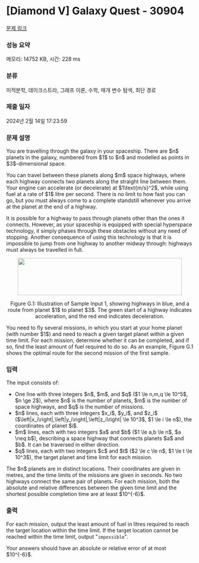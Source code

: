 # [Diamond V] Galaxy Quest - 30904 

[문제 링크](https://www.acmicpc.net/problem/30904) 

### 성능 요약

메모리: 14752 KB, 시간: 228 ms

### 분류

미적분학, 데이크스트라, 그래프 이론, 수학, 매개 변수 탐색, 최단 경로

### 제출 일자

2024년 2월 14일 17:23:59

### 문제 설명

<p>You are travelling through the galaxy in your spaceship. There are $n$ planets in the galaxy, numbered from $1$ to $n$ and modelled as points in $3$-dimensional space.</p>

<p>You can travel between these planets along $m$ space highways, where each highway connects two planets along the straight line between them. Your engine can accelerate (or decelerate) at $1\text{m/s}^2$, while using fuel at a rate of $1$ litre per second. There is no limit to how fast you can go, but you must always come to a complete standstill whenever you arrive at the planet at the end of a highway.</p>

<p>It is possible for a highway to pass through planets other than the ones it connects. However, as your spaceship is equipped with special hyperspace technology, it simply phases through these obstacles without any need of stopping. Another consequence of using this technology is that it is impossible to jump from one highway to another midway through: highways must always be travelled in full.</p>

<p style="text-align: center;"><img alt="" src="https://upload.acmicpc.net/77b54678-a572-4290-9e4f-b39d7d2fab3f/-/preview/" style="width: 442px; height: 100px;"></p>

<p style="text-align: center;">Figure G.1: Illustration of Sample Input 1, showing highways in blue, and a route from planet $1$ to planet $3$. The green start of a highway indicates acceleration, and the red end indicates deceleration.</p>

<p>You need to fly several missions, in which you start at your home planet (with number $1$) and need to reach a given target planet within a given time limit. For each mission, determine whether it can be completed, and if so, find the least amount of fuel required to do so. As an example, Figure G.1 shows the optimal route for the second mission of the first sample.</p>

### 입력 

 <p>The input consists of:</p>

<ul>
	<li>One line with three integers $n$, $m$, and $q$ ($1 \le n,m,q \le 10^5$, $n \ge 2$), where $n$ is the number of planets, $m$ is the number of space highways, and $q$ is the number of missions.</li>
	<li>$n$ lines, each with three integers $x_i$, $y_i$, and $z_i$ ($\left|x_i\right|,\left|y_i\right|,\left|z_i\right| \le 10^3$, $1 \le i \le n$), the coordinates of planet $i$.</li>
	<li>$m$ lines, each with two integers $a$ and $b$ ($1 \le a,b \le n$, $a \neq b$), describing a space highway that connects planets $a$ and $b$. It can be traversed in either direction.</li>
	<li>$q$ lines, each with two integers $c$ and $t$ ($2 \le c \le n$, $1 \le t \le 10^3$), the target planet and time limit for each mission.</li>
</ul>

<p>The $n$ planets are in distinct locations. Their coordinates are given in metres, and the time limits of the missions are given in seconds. No two highways connect the same pair of planets. For each mission, both the absolute and relative differences between the given time limit and the shortest possible completion time are at least $10^{-6}$.</p>

### 출력 

 <p>For each mission, output the least amount of fuel in litres required to reach the target location within the time limit. If the target location cannot be reached within the time limit, output "<code>impossible</code>".</p>

<p>Your answers should have an absolute or relative error of at most $10^{-6}$.</p>

